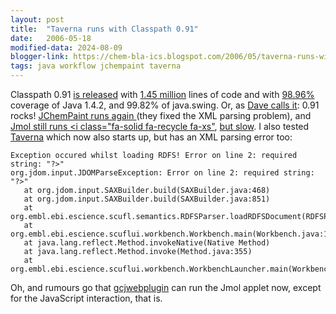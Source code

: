 ```yaml
---
layout: post
title:  "Taverna runs with Classpath 0.91"
date:   2006-05-18
modified-data: 2024-08-09
blogger-link: https://chem-bla-ics.blogspot.com/2006/05/taverna-runs-with-classpath-091.html
tags: java workflow jchempaint taverna
---
```


Classpath 0.91 [is released](http://www.gnu.org/software/classpath/announce/20060515.html) with
[1.45 million](http://jroller.com/page/dgilbert?entry=1_45_million_lines_of) lines of code and with
[98.96%](http://www.kaffe.org/~stuart/japi/htmlout/h-jdk14-classpath.html) coverage of Java 1.4.2,
and 99.82% of java.swing. Or, as [Dave calls it](http://jroller.com/page/dgilbert?entry=gnu_classpath_0_91):
0.91 rocks! [JChemPaint runs again <i class="fa-solid fa-recycle fa-xs"></i>](https://chem-bla-ics.linkedchemistry.info/2005/11/20/open-source-swing-jchempaint-runs.html)
(they fixed the XML parsing problem), and [Jmol still runs <i class="fa-solid fa-recycle fa-xs"](https://chem-bla-ics.linkedchemistry.info/2005/11/27/open-source-swing-jmol-renderer-runs.html),
[but slow](http://developer.classpath.org/mediation/FreeSwingTestApps). I also tested
[Taverna](http://taverna.sourceforge.net/) which now also starts up, but has an XML parsing error too:

```
Exception occured whilst loading RDFS! Error on line 2: required string: "?>"
org.jdom.input.JDOMParseException: Error on line 2: required string: "?>"
   at org.jdom.input.SAXBuilder.build(SAXBuilder.java:468)
   at org.jdom.input.SAXBuilder.build(SAXBuilder.java:851)
   at org.embl.ebi.escience.scufl.semantics.RDFSParser.loadRDFSDocument(RDFSParser.java:70)
   at org.embl.ebi.escience.scuflui.workbench.Workbench.main(Workbench.java:128)
   at java.lang.reflect.Method.invokeNative(Native Method)
   at java.lang.reflect.Method.invoke(Method.java:355)
   at org.embl.ebi.escience.scuflui.workbench.WorkbenchLauncher.main(WorkbenchLauncher.java:40)
```

Oh, and rumours go that [gcjwebplugin](http://www.nongnu.org/gcjwebplugin/) can run the Jmol applet now,
except for the JavaScript interaction, that is.
